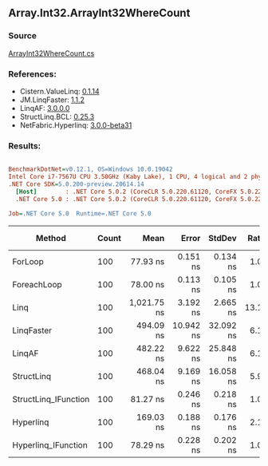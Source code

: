 ﻿## Array.Int32.ArrayInt32WhereCount

### Source
[ArrayInt32WhereCount.cs](../LinqBenchmarks/Array/Int32/ArrayInt32WhereCount.cs)

### References:
- Cistern.ValueLinq: [0.1.14](https://www.nuget.org/packages/Cistern.ValueLinq/0.1.14)
- JM.LinqFaster: [1.1.2](https://www.nuget.org/packages/JM.LinqFaster/1.1.2)
- LinqAF: [3.0.0.0](https://www.nuget.org/packages/LinqAF/3.0.0.0)
- StructLinq.BCL: [0.25.3](https://www.nuget.org/packages/StructLinq.BCL/0.25.3)
- NetFabric.Hyperlinq: [3.0.0-beta31](https://www.nuget.org/packages/NetFabric.Hyperlinq/3.0.0-beta31)

### Results:
``` ini

BenchmarkDotNet=v0.12.1, OS=Windows 10.0.19042
Intel Core i7-7567U CPU 3.50GHz (Kaby Lake), 1 CPU, 4 logical and 2 physical cores
.NET Core SDK=5.0.200-preview.20614.14
  [Host]        : .NET Core 5.0.2 (CoreCLR 5.0.220.61120, CoreFX 5.0.220.61120), X64 RyuJIT
  .NET Core 5.0 : .NET Core 5.0.2 (CoreCLR 5.0.220.61120, CoreFX 5.0.220.61120), X64 RyuJIT

Job=.NET Core 5.0  Runtime=.NET Core 5.0  

```
|               Method | Count |        Mean |     Error |    StdDev | Ratio | RatioSD |  Gen 0 | Gen 1 | Gen 2 | Allocated |
|--------------------- |------ |------------:|----------:|----------:|------:|--------:|-------:|------:|------:|----------:|
|              ForLoop |   100 |    77.93 ns |  0.151 ns |  0.134 ns |  1.00 |    0.00 |      - |     - |     - |         - |
|          ForeachLoop |   100 |    78.00 ns |  0.113 ns |  0.105 ns |  1.00 |    0.00 |      - |     - |     - |         - |
|                 Linq |   100 | 1,021.75 ns |  3.192 ns |  2.665 ns | 13.11 |    0.04 | 0.0153 |     - |     - |      32 B |
|           LinqFaster |   100 |   494.09 ns | 10.942 ns | 32.092 ns |  6.17 |    0.37 |      - |     - |     - |         - |
|               LinqAF |   100 |   482.22 ns |  9.622 ns | 25.848 ns |  6.11 |    0.30 |      - |     - |     - |         - |
|           StructLinq |   100 |   468.04 ns |  9.169 ns | 16.058 ns |  5.91 |    0.18 | 0.0305 |     - |     - |      64 B |
| StructLinq_IFunction |   100 |    81.27 ns |  0.246 ns |  0.218 ns |  1.04 |    0.00 |      - |     - |     - |         - |
|            Hyperlinq |   100 |   169.03 ns |  0.188 ns |  0.176 ns |  2.17 |    0.00 |      - |     - |     - |         - |
|  Hyperlinq_IFunction |   100 |    78.29 ns |  0.228 ns |  0.202 ns |  1.00 |    0.00 |      - |     - |     - |         - |
